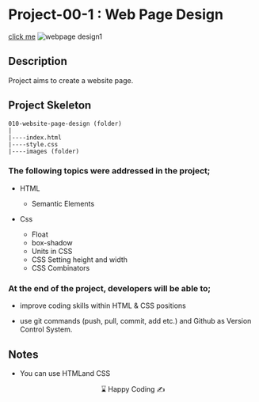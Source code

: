 # Project-00-1 : Web Page Design

[click me](https://kaplanh.github.io/webPage/)
![webpage design1](https://github.com/kaplanh/webPage/assets/101884444/1882cd39-ecac-49f1-a248-fe1876586002)


## Description

Project aims to create a website page.


## Project Skeleton 

```
010-website-page-design (folder)
|
|----index.html  
|----style.css   		
|----images (folder)
```


### The following topics were addressed in the project;

-   HTML
    - Semantic Elements
  
-   Css
    -   Float
    -   box-shadow
    -   Units in CSS
    -   CSS Setting height and width
    -   CSS Combinators



### At the end of the project, developers will be able to;

-   improve coding skills within HTML & CSS positions

-   use git commands (push, pull, commit, add etc.) and Github as Version Control System.

## Notes

-   You can use HTMLand CSS

<center> ⌛ Happy Coding  ✍ </center>


